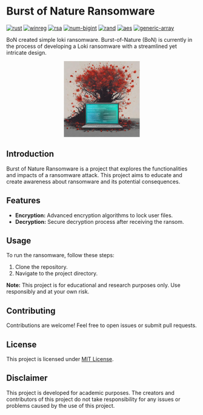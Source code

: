 # Burst of Nature Ransomware

[![rust](https://img.shields.io/badge/rust-1.71.0-blue)](https://www.rust-lang.org/)
[![winreg](https://img.shields.io/badge/winreg-0.50-brightgreen)](https://pypi.org/project/winreg)
[![rsa](https://img.shields.io/badge/rsa-0.9.2-brightgreen)](https://pypi.org/project/rsa)
[![num-bigint](https://img.shields.io/badge/num--bigint-0.4.3-brightgreen)](https://pypi.org/project/num-bigint)
[![rand](https://img.shields.io/badge/rand-0.8.5-brightgreen)](https://pypi.org/project/rand)
[![aes](https://img.shields.io/badge/aes-0.8.3-brightgreen)](https://pypi.org/project/aes)
[![generic-array](https://img.shields.io/badge/generic--array-0.14.7-brightgreen)](https://pypi.org/project/generic-array)

BoN created simple loki ransomware. Burst-of-Nature (BoN) is currently in the process of developing a Loki ransomware with a streamlined yet intricate design.
<div align="center">
  <img src="BoN-Mark.png" width="200" height="200">
</div>

## Introduction

Burst of Nature Ransomware is a project that explores the functionalities and impacts of a ransomware attack. This project aims to educate and create awareness about ransomware and its potential consequences.

## Features

- **Encryption:** Advanced encryption algorithms to lock user files.
- **Decryption:** Secure decryption process after receiving the ransom.

## Usage

To run the ransomware, follow these steps:

1. Clone the repository.
2. Navigate to the project directory.

**Note:** This project is for educational and research purposes only. Use responsibly and at your own risk.

## Contributing

Contributions are welcome! Feel free to open issues or submit pull requests.

## License

This project is licensed under [MIT License](LICENSE).


## Disclaimer

This project is developed for academic purposes. The creators and contributors of this project do not take responsibility for any issues or problems caused by the use of this project.


